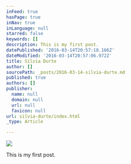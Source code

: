 ```yaml
---
inFeed: true
hasPage: true
inNav: true
inLanguage: null
starred: false
keywords: []
description: This is my first post.
datePublished: '2016-03-14T20:57:18.166Z'
dateModified: '2016-03-14T20:57:06.972Z'
title: Sílvia Durte
author: []
sourcePath: _posts/2016-03-14-silvia-durte.md
published: true
authors: []
publisher:
  name: null
  domain: null
  url: null
  favicon: null
url: silvia-durte/index.html
_type: Article

---
```

![](https://the-grid-user-content.s3-us-west-2.amazonaws.com/72929f8f-64ba-4911-abdd-e2c65039b183.jpg)

This is my first post.